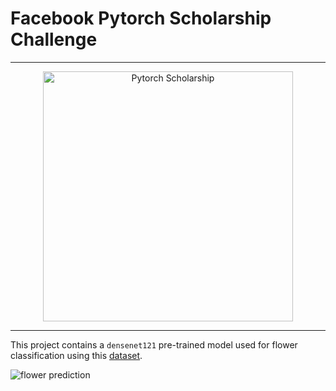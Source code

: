 # Facebook Pytorch Scholarship Challenge

***

<p align="center">
  <img src="https://cdn-images-1.medium.com/max/720/1*uO7e4CXSpL5VMepqe0ckKQ.png" alt="Pytorch Scholarship" class="center" height="400" width="400">
</p>

***

This project contains a `densenet121` pre-trained model used for flower classification using this [dataset](https://s3.amazonaws.com/content.udacity-data.com/courses/nd188/flower_data.zip).

![flower prediction](https://user-images.githubusercontent.com/18370133/51088904-b994c980-174c-11e9-84e1-bc7c464ab629.png)
